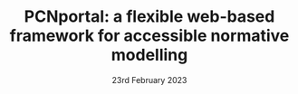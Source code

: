 ---
title: 'PCNportal: a flexible web-based framework for accessible normative modelling'
tags:
  - Neuroimaging
  - Normative modelling
  - Individual variability
  - Mental illness
  - Online interface
authors:
  - name: Pieter W. Barkema
    orcid: 0000-0002-2189-5160
    affiliation: "1,2"
    corresponding: true
  - name: Saige Rutherford
    orcid: 0000-0003-3006-9044
    affiliation: "1,2,3"
  - name: Hurng-Chun Lee
    orcid: 0000-0001-7693-6890
    affiliation: 1
  - name: Seyed Mostafa Kia
    orcid: 0000-0002-7128-814X
    affiliation: "1,2,4"
  - name: Hannah S. Savage
    orcid: 0000-0002-1057-7239
    affiliation: "1,2"
  - name: Christian F. Beckmann
    orcid: 0000-0002-3373-3193
    affiliation: "1,2,5"
  - name: Andre F. Marquand
    orcid: 0000-0001-5903-203X
    affiliation: "1,2"
    corresponding: true

affiliations:
 - name: Donders Institute for Brain, Cognition, and Behavior, Radboud University, Nijmegen, the Netherlands
   index: 1
 - name: Department of Cognitive Neuroscience, Radboud University Medical Center, Nijmegen, the Netherlands
   index: 2
 - name: Department of Psychiatry, University of Michigan, Ann Arbor, MI, USA
   index: 3
 - name: Department of Psychiatry, Utrecht University Medical Center, Utrecht, the Netherlands
   index: 4
 - name: Centre for Functional MRI of the Brain, University of Oxford, Oxford, UK
   index: 5

date: 23rd February 2023
bibliography: paper.bib
---